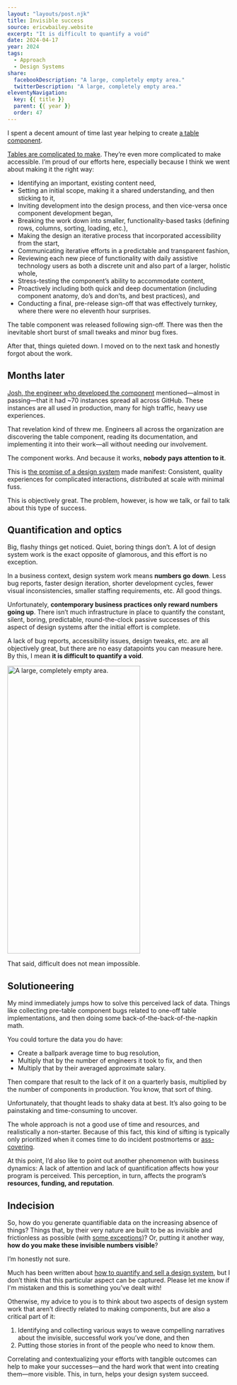 ```yaml
---
layout: "layouts/post.njk"
title: Invisible success
source: ericwbailey.website
excerpt: "It is difficult to quantify a void"
date: 2024-04-17
year: 2024
tags:
  - Approach
  - Design Systems
share:
  facebookDescription: "A large, completely empty area."
  twitterDescription: "A large, completely empty area."
eleventyNavigation:
  key: {{ title }}
  parent: {{ year }}
  order: 47
---
```


I spent a decent amount of time last year helping to create [a table component](https://primer.style/components/data-table/).

[Tables are complicated to make](https://scribe.rip/designing-tables-for-reusability-490a3760533). They’re even more complicated to make accessible. I’m proud of our efforts here, especially because I think we went about making it the right way:

- Identifying an important, existing content need,
- Setting an initial scope, making it a shared understanding, and then sticking to it,
- Inviting development into the design process, and then vice-versa once component development began,
- Breaking the work down into smaller, functionality-based tasks (defining rows, columns, sorting, loading, etc.),
- Making the design an iterative process that incorporated accessibility from the start,
- Communicating iterative efforts in a predictable and transparent fashion,
- Reviewing each new piece of functionality with daily assistive technology users as both a discrete unit and also part of a larger, holistic whole,
- Stress-testing the component’s ability to accommodate content,
- Proactively including both quick and deep documentation (including component anatomy, do’s and don’ts, and best practices), and
- Conducting a final, pre-release sign-off that was effectively turnkey, where there were no eleventh hour surprises.

The table component was released following sign-off. There was then the inevitable short burst of small tweaks and minor bug fixes.

After that, things quieted down. I moved on to the next task and honestly forgot about the work.

## Months later

[Josh, the engineer who developed the component](https://josh.black/) mentioned—almost in passing—that it had ~70 instances spread all across GitHub. These instances are all used in production, many for high traffic, heavy use experiences.

That revelation kind of threw me. Engineers all across the organization are discovering the table component, reading its documentation, and implementing it into their work—all without needing our involvement.

The component works. And because it works, **nobody pays attention to it**.

This is [the promise of a design system](https://sparkbox.com/foundry/design_system_roi_impact_of_design_systems_business_value_carbon_design_system) made manifest: Consistent, quality experiences for complicated interactions, distributed at scale with minimal fuss.

This is objectively great. The problem, however, is how we talk, or fail to talk about this type of success.

## Quantification and optics

Big, flashy things get noticed. Quiet, boring things don’t. A lot of design system work is the exact opposite of glamorous, and this effort is no exception.

In a business context, design system work means **numbers go down**. Less bug reports, faster design iteration, shorter development cycles, fewer visual inconsistencies, smaller staffing requirements, etc. All good things.

Unfortunately, **contemporary business practices only reward numbers going up**. There isn’t much infrastructure in place to quantify the constant, silent, boring, predictable, round-the-clock passive successes of this aspect of design systems after the initial effort is complete.

A lack of bug reports, accessibility issues, design tweaks, etc. are all objectively great, but there are no easy datapoints you can measure here. By this, I mean **it is difficult to quantify a void**.

<img
  alt="A large, completely empty area."
  height="650"
  width="300"
  src="{{ '/img/spacer.gif' | url }}">

That said, difficult does not mean impossible.

## Solutioneering

My mind immediately jumps how to solve this perceived lack of data. Things like collecting pre-table component bugs related to one-off table implementations, and then doing some back-of-the-back-of-the-napkin math.

You could torture the data you do have:

- Create a ballpark average time to bug resolution,
- Multiply that by the number of engineers it took to fix, and then
- Multiply that by their averaged approximate salary.

Then compare that result to the lack of it on a quarterly basis, multiplied by the number of components in production. You know, that sort of thing.

Unfortunately, that thought leads to shaky data at best. It’s also going to be painstaking and time-consuming to uncover.

The whole approach is not a good use of time and resources, and realistically a non-starter. Because of this fact, this kind of sifting is typically only prioritized when it comes time to do incident postmortems or [ass-covering](https://www.merriam-webster.com/dictionary/cover%20one%27s%2Fsomeone%27s%20ass).

At this point, I’d also like to point out another phenomenon with business dynamics: A lack of attention and lack of quantification affects how your program is perceived. This perception, in turn, affects the program’s **resources, funding, and reputation**.

## Indecision

So, how do you generate quantifiable data on the increasing absence of things? Things that, by their very nature are built to be as invisible and frictionless as possible (with [some exceptions](https://adhocteam.us/2022/07/05/null-in-design-systems/))? Or, putting it another way, **how do you make these invisible numbers visible**?

I’m honestly not sure.

Much has been written about [how to quantify and sell a design system](https://alistapart.com/article/selling-design-systems/), but I don’t think that this particular aspect can be captured. Please let me know if I'm mistaken and this is something you’ve dealt with!

Otherwise, my advice to you is to think about two aspects of design system work that aren’t directly related to making components, but are also a critical part of it:

1. Identifying and collecting various ways to weave compelling narratives about the invisible, successful work you’ve done, and then
2. Putting those stories in front of the people who need to know them.

Correlating and contextualizing your efforts with tangible outcomes can help to make your successes—and the hard work that went into creating them—more visible. This, in turn, helps your design system succeed.
